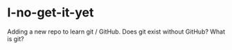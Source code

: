 # I-no-get-it-yet
Adding a new repo to learn git / GitHub. Does git exist without GitHub? What is git?
